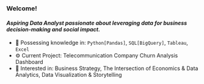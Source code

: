 ### Welcome!

#### *Aspiring Data Analyst passionate about leveraging data for business decision-making and social impact.*

- 🧠 Possessing knowledge in: `Python[Pandas]`, `SQL[BigQuery]`, `Tableau`, `Excel`
- ⚙️ Current Project: Telecommunication Company Churn Analysis Dashboard
- 💬 Interested in: Business Strategy, The Intersection of Economics & Data Analytics, Data Visualization & Storytelling
